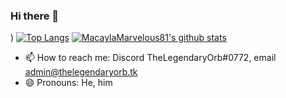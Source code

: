 ### Hi there 👋

<!--
**MacaylaMarvelous81/MacaylaMarvelous81** is a ✨ _special_ ✨ repository because its `README.md` (this file) appears on your GitHub profile.

Here are some ideas to get you started:

- 🔭 I’m currently working on ...
- 🌱 I’m currently learning ...
- 👯 I’m looking to collaborate on ...
- 🤔 I’m looking for help with ...
- 💬 Ask me about ...
- 📫 How to reach me: ...
- 😄 Pronouns: ...
- ⚡ Fun fact: ...
-->
)
[![Top Langs](https://github-readme-stats.vercel.app/api/top-langs/?username=MacaylaMarvelous81&count_private=true&show_icons=true&theme=radical)](https://github.com/anuraghazra/github-readme-stats)
[![MacaylaMarvelous81's github stats](https://github-readme-stats.vercel.app/api?username=MacaylaMarvelous81&count_private=true&show_icons=true&theme=radical)](https://github.com/anuraghazra/github-readme-stats)
- 📫 How to reach me: Discord TheLegendaryOrb#0772, email admin@thelegendaryorb.tk
- 😄 Pronouns: He, him
